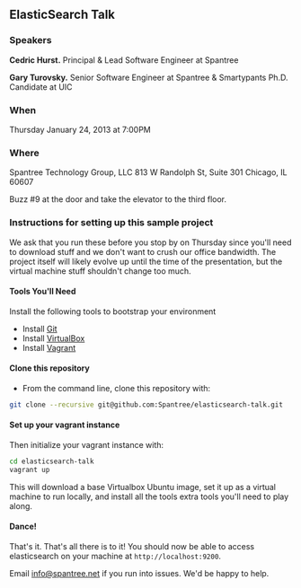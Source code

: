 ## ElasticSearch Talk

### Speakers
**Cedric Hurst.** Principal & Lead Software Engineer at Spantree

**Gary Turovsky.** Senior Software Engineer at Spantree & Smartypants Ph.D. Candidate at UIC

### When

Thursday January 24, 2013 at 7:00PM

### Where

Spantree Technology Group, LLC
813 W Randolph St, Suite 301
Chicago, IL 60607

Buzz #9 at the door and take the elevator to the third floor.

### Instructions for setting up this sample project

We ask that you run these before you stop by on Thursday since you'll need to download stuff
and we don't want to crush our office bandwidth.  The project itself will likely evolve up until
the time of the presentation, but the virtual machine stuff shouldn't change too much.

#### Tools You'll Need

Install the following tools to bootstrap your environment

* Install [Git](https://help.github.com/articles/set-up-git)
* Install [VirtualBox](https://www.virtualbox.org/)
* Install [Vagrant](http://www.vagrantup.com/)

#### Clone this repository

* From the command line, clone this repository with:

```bash
git clone --recursive git@github.com:Spantree/elasticsearch-talk.git
```

#### Set up your vagrant instance

Then initialize your vagrant instance with:

```bash
cd elasticsearch-talk
vagrant up
```

This will download a base Virtualbox Ubuntu image, set it up as a virtual machine to run locally,
and install all the tools extra tools you'll need to play along.

#### Dance!

That's it.  That's all there is to it!  You should now be able to access elasticsearch on your machine at
`http://localhost:9200`.

Email info@spantree.net if you run into issues.  We'd be happy to help.
